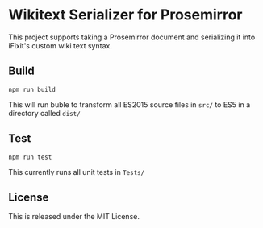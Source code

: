 # Wikitext Serializer for Prosemirror

This project supports taking a Prosemirror document and serializing it into
iFixit's custom wiki text syntax.

## Build

```
npm run build
```

This will run buble to transform all ES2015 source files in `src/` to ES5 in a
directory called `dist/`

## Test

```
npm run test
```

This currently runs all unit tests in `Tests/`

## License

This is released under the MIT License.
